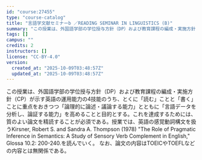 ```yaml
---
id: "course:27455"
type: "course-catalog"
title: "言語学文献セミナーb ／READING SEMINAR IN LINGUISTICS (B)"
summary: "この授業は、外国語学部の学位授与方針（DP）および教育課程の編成・実施方針（CP）が示す英語の運用能力の4技能のうち、とくに「読む」ことと「書く」ことに重点をおきつつ「論理的に論述・議論する能力」とともに「言語データを分析し、論証する能力」…"
tags: []
campus: ""
credits: 2
instructors: []
license: "CC-BY-4.0"
version:
  created_at: "2025-10-09T03:48:57Z"
  updated_at: "2025-10-09T03:48:57Z"
---
```

この授業は、外国語学部の学位授与方針（DP）および教育課程の編成・実施方針（CP）が示す英語の運用能力の4技能のうち、とくに「読む」ことと「書く」ことに重点をおきつつ「論理的に論述・議論する能力」とともに「言語データを分析し、論証する能力」を高めることと目的とする。これを達成するためには、質のよい論文を精読することが必須である。授業では、英語の感覚動詞構文を扱うKirsner, Robert S. and Sandra A. Thompson (1978) "The Role of Pragmatic Inference in Semantics: A Study of Sensory Verb Complement in English," Glossa 10.2: 200-240.を読んでいく。 なお、論文の内容はTOEICやTOEFLなどの内容とは無関係である。
